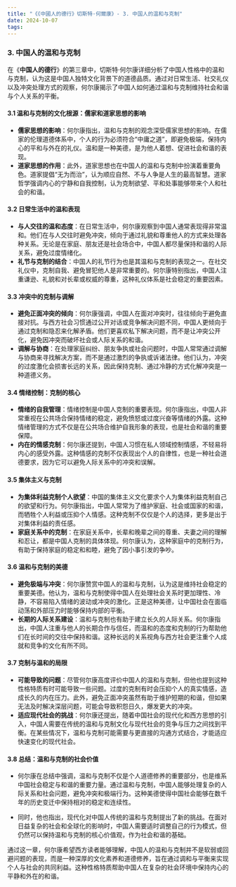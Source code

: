 ```yaml
---
title: "《《中國人的德行》切斯特·何爾康》- 3. 中国人的温和与克制"
date: 2024-10-07
tags: 
---
```

### 3. **中国人的温和与克制**

在《**中国人的德行**》的第三章中，切斯特·何尔康详细分析了中国人性格中的温和与克制，认为这是中国人独特文化背景下的道德品质。通过对日常生活、社交礼仪以及冲突处理方式的观察，何尔康揭示了中国人如何通过温和与克制维持社会和谐与个人关系的平衡。

#### 3.1 **温和与克制的文化根源：儒家和道家思想的影响**
   - **儒家思想的影响**：何尔康指出，温和与克制的观念深受儒家思想的影响。在儒家的伦理道德体系中，个人的行为必须符合“中庸之道”，即避免极端，保持内心的平和与外在的礼仪。温和是一种美德，是为他人着想、促进社会和谐的表现。
   - **道家思想的作用**：此外，道家思想也在中国人的温和与克制中扮演着重要角色。道家提倡“无为而治”，认为顺应自然、不与人争是人生的最高智慧。道家哲学强调内心的宁静和自我控制，认为克制欲望、平和处事能够带来个人和社会的和谐。

#### 3.2 **日常生活中的温和表现**
   - **与人交往的温和态度**：在日常生活中，何尔康观察到中国人通常表现得非常温和。他们在与人交往时避免冲突，倾向于通过礼貌和尊重他人的方式来处理各种关系。无论是在家庭、朋友还是社会场合中，中国人都尽量保持和谐的人际关系，避免过度情绪化。
   - **礼节与克制的结合**：中国人的礼节行为也是其温和与克制的表现之一。在社交礼仪中，克制自我、避免冒犯他人是非常重要的。何尔康特别指出，中国人注重谦逊、礼貌和对长辈或权威的尊重，这种礼仪体系是社会稳定的重要因素。

#### 3.3 **冲突中的克制与调解**
   - **避免正面冲突的倾向**：何尔康强调，中国人在面对冲突时，往往倾向于避免直接对抗。与西方社会习惯通过公开对话或竞争解决问题不同，中国人更倾向于通过克制和隐忍来化解矛盾。他们更喜欢私下解决问题，而不是让冲突公开化，避免因冲突而破坏社会或人际关系的和谐。
   - **调解与协商**：在处理家庭纠纷、朋友争执或社会问题时，中国人常常通过调解与协商来寻找解决方案，而不是通过激烈的争执或诉诸法律。他们认为，冲突的过度激化会损害长远的关系，因此保持克制、通过冷静的方式化解冲突是一种道德义务。

#### 3.4 **情绪控制：克制的核心**
   - **情绪的自我管理**：情绪控制是中国人克制的重要表现。何尔康指出，中国人非常重视在公共场合保持情绪的稳定，避免愤怒或过度兴奋等情绪的外露。这种情绪管理的方式不仅是在公共场合维护自我形象的表现，也是社会和谐的重要保障。
   - **内在的情感克制**：何尔康还提到，中国人习惯在私人领域控制情感，不轻易将内心的感受外露。这种情感的克制不仅表现出个人的自律性，也是一种社会道德要求，因为它可以避免人际关系中的冲突和误解。

#### 3.5 **集体主义与克制**
   - **为集体利益克制个人欲望**：中国的集体主义文化要求个人为集体利益克制自己的欲望和行为。何尔康指出，中国人常常为了维护家庭、社会或国家的和谐，而牺牲个人利益或压抑个人情感。这种克制不仅仅是个人的选择，更多是出于对集体利益的责任感。
   - **家庭关系中的克制**：在家庭关系中，长辈和晚辈之间的尊重、夫妻之间的理解和忍让，都是中国人克制的具体体现。何尔康认为，这种家庭中的克制行为，有助于保持家庭的稳定和和睦，避免了因小事引发的争吵。

#### 3.6 **温和与克制的美德**
   - **避免极端与冲突**：何尔康赞赏中国人的温和与克制，认为这是维持社会稳定的重要美德。他认为，温和与克制使得中国人在处理社会关系时更加理性、冷静，不容易陷入情绪的波动或冲突的激化。正是这种美德，让中国社会在面临动荡和外部压力时能够保持内部的平衡。
   - **长期的人际关系建设**：温和与克制也有助于建立长久的人际关系。何尔康指出，中国人注重与他人的长期合作与信任，而温和的态度和克制的行为帮助他们在长时间的交往中保持和谐。这种长远的关系视角与西方社会更注重个人成就和竞争的文化有所不同。

#### 3.7 **克制与温和的局限**
   - **可能导致的问题**：尽管何尔康高度评价中国人的温和与克制，但他也提到这种性格特质有时可能导致一些问题。过度的克制有时会压抑个人的真实情感，造成长久的内在压力。此外，避免正面冲突虽然有助于维护短期的和谐，但如果无法及时解决深层问题，可能会导致积怨日久，爆发更大的冲突。
   - **适应现代社会的挑战**：何尔康还提出，随着中国社会的现代化和西方思想的引入，中国人需要在传统的温和与克制文化与现代社会的竞争与压力之间找到平衡。在某些情况下，温和与克制可能需要与更直接的沟通方式结合，才能适应快速变化的现代社会。

#### 3.8 **总结：温和与克制的社会价值**
   - 何尔康在总结中强调，温和与克制不仅是个人道德修养的重要部分，也是维系中国社会稳定与和谐的重要力量。通过温和与克制，中国人能够处理复杂的人际关系和社会问题，避免冲突和极端行为。这种美德使得中国社会能够在数千年的历史变迁中保持相对的稳定和连续性。

   - 同时，他也指出，现代化对中国人传统的温和与克制提出了新的挑战。在面对日益复杂的社会和全球化的影响时，中国人需要适时调整自己的行为模式，但仍然可以保持温和与克制的核心价值观，作为社会和谐的基础。

通过这一章，何尔康希望西方读者能够理解，中国人的温和与克制并不是软弱或回避问题的表现，而是一种深厚的文化素养和道德修养，旨在通过调和与平衡来实现个人与社会的共同利益。这种性格特质帮助中国人在复杂的社会环境中保持内心的平静和外在的和谐。

